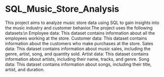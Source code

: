# SQL_Music_Store_Analysis
This project aims to analyze music store data using SQL to gain insights into the music industry and customer behavior.The project uses the following datasets:\n
Employee data: This dataset contains information about all the employees working at the store.
Customer data: This dataset contains information about the customers who make purchases at the store.
Sales data: This dataset contains information about music sales, including the genre, artist, song, and quantity sold.
Artist data: This dataset contains information about artists, including their name, tracks, and genre.
Song data: This dataset contains information about songs, including their title, artist, and duration.
